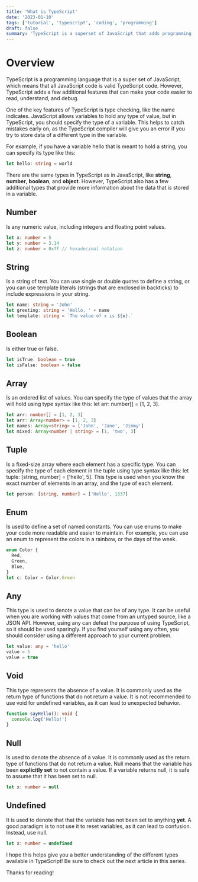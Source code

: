 ```yaml
---
title: 'What is TypeScript'
date: '2023-01-10'
tags: ['tutorial', 'typescript', 'coding', 'programming']
draft: false
summary: 'TypeScript is a superset of JavaScript that adds programming paradigms, like static typing to the language. It can make our code easier to read, understand and debug.'
---
```


# Overview

TypeScript is a programming language that is a super set of JavaScript, which means that all JavaScript code is valid TypeScript code. However, TypeScript adds a few additional features that can make your code easier to read, understand, and debug.

One of the key features of TypeScript is type checking, like the name indicates. JavaScript allows variables to hold any type of value, but in TypeScript, you should specify the type of a variable. This helps to catch mistakes early on, as the TypeScript compiler will give you an error if you try to store data of a different type in the variable.

For example, if you have a variable hello that is meant to hold a string, you can specify its type like this:

```typescript
let hello: string = world
```

There are the same types in TypeScript as in JavaScript, like <strong>string</strong>, <strong>number</strong>, <strong>boolean</strong>, and <strong>object</strong>.
However, TypeScript also has a few additional types that provide more information about the data that is stored in a variable.

## Number

Is any numeric value, including integers and floating point values.

```typescript
let x: number = 5
let y: number = 3.14
let z: number = 0xff // hexadecimal notation
```

## String

Is a string of text. You can use single or double quotes to define a string, or you can use template literals (strings that are enclosed in backticks) to include expressions in your string.

```typescript
let name: string = 'John'
let greeting: string = 'Hello, ' + name
let template: string = `The value of x is ${x}.`
```

## Boolean

Is either true or false.

```typescript
let isTrue: boolean = true
let isFalse: boolean = false
```

## Array

Is an ordered list of values. You can specify the type of values that the array will hold using type syntax like this: let arr: number[] = [1, 2, 3].

```typescript
let arr: number[] = [1, 2, 3]
let arr: Array<number> = [1, 2, 3]
let names: Array<string> = ['John', 'Jane', 'Jimmy']
let mixed: Array<number | string> = [1, 'two', 3]
```

## Tuple

Is a fixed-size array where each element has a specific type. You can specify the type of each element in the tuple using type syntax like this: let tuple: [string, number] = ['hello', 5]. This type is used when you know the exact number of elements in an array, and the type of each element.

```typescript
let person: [string, number] = ['Hello', 1337]
```

## Enum

Is used to define a set of named constants. You can use enums to make your code more readable and easier to maintain. For example, you can use an enum to represent the colors in a rainbow, or the days of the week.

```typescript
enum Color {
  Red,
  Green,
  Blue,
}
let c: Color = Color.Green
```

## Any

This type is used to denote a value that can be of any type. It can be useful when you are working with values that come from an untyped source, like a JSON API. However, using any can defeat the purpose of using TypeScript, so it should be used sparingly. If you find yourself using any often, you should consider using a different approach to your current problem.

```typescript
let value: any = 'hello'
value = 5
value = true
```

## Void

This type represents the absence of a value. It is commonly used as the return type of functions that do not return a value. It is not recommended to use void for undefined variables, as it can lead to unexpected behavior.

```typescript
function sayHello(): void {
  console.log('Hello!')
}
```

## Null

Is used to denote the absence of a value. It is commonly used as the return type of functions that do not return a value.
Null means that the variable has been <strong>explicitly set</strong> to not contain a value.
If a variable returns null, it is safe to assume that it has been set to null.

```typescript
let x: number = null
```

## Undefined

It is used to denote that that the variable has not been set to anything <strong>yet</strong>.
A good paradigm is to not use it to reset variables, as it can lead to confusion.
Instead, use null.

```typescript
let x: number = undefined
```

I hope this helps give you a better understanding of the different types available in TypeScript!
Be sure to check out the next article in this series.

Thanks for reading!
